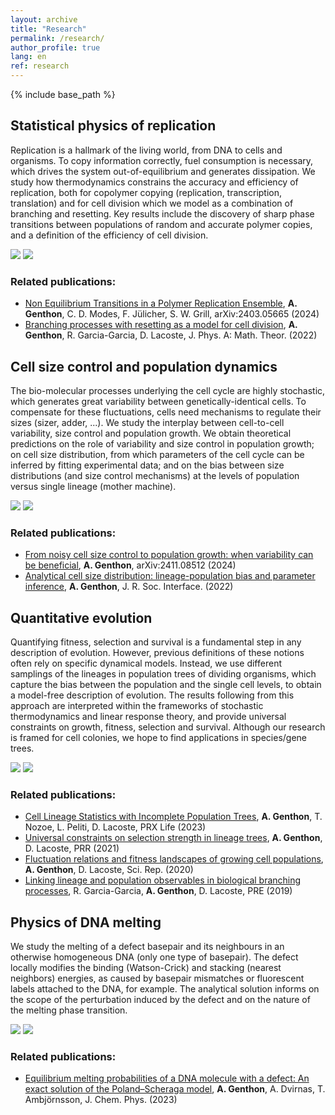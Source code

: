 ```yaml
---
layout: archive
title: "Research"
permalink: /research/
author_profile: true
lang: en
ref: research
---
```


{% include base_path %}


<h2> Statistical physics of replication </h2>

<p>
 <div class="row">
  <div class="column-left">

Replication is a hallmark of the living world, from DNA to cells and organisms. To copy information correctly, fuel consumption is necessary, which drives the system out-of-equilibrium and generates dissipation. We study how thermodynamics constrains the accuracy and efficiency of replication, both for copolymer copying (replication, transcription, translation) and for cell division which we model as a combination of branching and resetting. Key results include the discovery of sharp phase transitions between populations of random and accurate polymer copies, and a definition of the efficiency of cell division.

  </div>
  <div class="column-right">
    <img  src="{{"/images/replication_cartoon.svg"}}" class="dark--hidden" >
    <img  src="{{"/images/replication_cartoon_dark.svg"}}" class="light--hidden">
  </div>
 </div> 
</p>

<h3> Related publications: </h3>

  <ul style="list-style-type:disc;">

   <li>
<a href="https://arxiv.org/abs/2403.05665">Non Equilibrium Transitions in a Polymer Replication Ensemble</a>,
<b>A. Genthon</b>, C. D. Modes, F. Jülicher, S. W. Grill, arXiv:2403.05665 (2024)
   </li>

   <li>
<a href="https://iopscience.iop.org/article/10.1088/1751-8121/ac491a">Branching processes with resetting as a model for cell division</a>,
<b>A. Genthon</b>, R. Garcia-Garcia, D. Lacoste, J. Phys. A: Math. Theor. (2022)
   </li>
  
  </ul>



<h2> Cell size control and population dynamics </h2>

<p>
 <div class="row">
  <div class="column-left">

The bio-molecular processes underlying the cell cycle are highly stochastic, which generates great variability between genetically-identical cells. To compensate for these fluctuations, cells need mechanisms to regulate their sizes (sizer, adder, ...). We study the interplay between cell-to-cell variability, size control and population growth. We obtain theoretical predictions on the role of variability and size control in population growth; on cell size distribution, from which parameters of the cell cycle can be inferred by fitting experimental data; and on the bias between size distributions (and size control mechanisms) at the levels of population versus single lineage (mother machine).


  </div>
  <div class="column-right">
    <img  src="{{"/images/pop_cell.svg"}}" class="dark--hidden" >
    <img  src="{{"/images/pop_cell_dark.svg"}}" class="light--hidden">
  </div>
 </div> 
</p>

<h3> Related publications: </h3>

  <ul style="list-style-type:disc;">

   <li>
<a href="https://arxiv.org/abs/2411.08512">From noisy cell size control to population growth: when variability can be beneficial</a>,
<b>A. Genthon</b>, arXiv:2411.08512 (2024)
   </li>

   <li>
<a href="https://doi.org/10.1098/rsif.2022.0405">Analytical cell size distribution: lineage-population bias and parameter inference</a>,
<b>A. Genthon</b>, J. R. Soc. Interface. (2022)
   </li>
  
  </ul>




<h2> Quantitative evolution </h2>

<p>
 <div class="row">
  <div class="column-left">

Quantifying fitness, selection and survival is a fundamental step in any description of evolution. However, previous definitions of these notions often rely on specific dynamical models. Instead, we use different samplings of the lineages in population trees of dividing organisms, which capture the bias between the population and the single cell levels, to obtain a model-free description of evolution. The results following from this approach are interpreted within the frameworks of stochastic thermodynamics and linear response theory, and provide universal constraints on growth, fitness, selection and survival. Although our research is framed for cell colonies, we hope to find applications in species/gene trees.


  </div>
  <div class="column-right">
    <img  src="{{"/images/tree_art.svg"}}" class="dark--hidden" >
    <img  src="{{"/images/tree_art_dark.svg"}}" class="light--hidden">
  </div>
 </div> 
</p>

<h3> Related publications: </h3>

  <ul style="list-style-type:disc;">

   <li>
<a href="https://link.aps.org/doi/10.1103/PRXLife.1.013014">Cell Lineage Statistics with Incomplete Population Trees</a>,
<b>A. Genthon</b>, T. Nozoe, L. Peliti, D. Lacoste, PRX Life (2023)
   </li>

   <li>
<a href="https://journals.aps.org/prresearch/abstract/10.1103/PhysRevResearch.3.023187">Universal constraints on selection strength in lineage trees</a>,
<b>A. Genthon</b>, D. Lacoste, PRR (2021)
   </li>
  
   <li>
<a href="https://www.nature.com/articles/s41598-020-68444-x">Fluctuation relations and fitness landscapes of growing cell populations</a>,
<b>A. Genthon</b>, D. Lacoste,
Sci. Rep. (2020) 
   </li>

   <li>
<a href="https://journals.aps.org/pre/abstract/10.1103/PhysRevE.99.042413">Linking lineage and population observables in biological branching processes</a>,
R. Garcia-Garcia, <b>A. Genthon</b>, D. Lacoste,
PRE (2019) 
   </li>
  </ul>




<h2> Physics of DNA melting </h2>

<p>
 <div class="row">
  <div class="column-left">

We study the melting of a defect basepair and its neighbours in an otherwise homogeneous DNA (only one type of basepair). The defect locally modifies the binding (Watson-Crick) and stacking (nearest neighbors) energies, as caused by basepair mismatches or fluorescent labels attached to the DNA, for example. The analytical solution informs on the scope of the perturbation induced by the defect and on the nature of the melting phase transition.

  </div>
  <div class="column-right">
    <img  src="{{"/images/DNA_light.svg"}}" class="dark--hidden" >
    <img  src="{{"/images/DNA_light.svg"}}" class="light--hidden">
  </div>
 </div> 
</p>

<h3> Related publications: </h3>

  <ul style="list-style-type:disc;">

   <li>
<a href="https://doi.org/10.1063/5.0168915">Equilibrium melting probabilities of a DNA molecule with a defect: An exact solution of the Poland–Scheraga model</a>,
<b>A. Genthon</b>, A. Dvirnas, T. Ambjörnsson, J. Chem. Phys. (2023)
   </li>

  </ul>



<!-- Old 

Cell division thermodynamics

To study the thermodynamics of cell division, which is an absolutely irreversible process, we split division into two sub-processes: branching, by which a cell duplicates, and resetting, by which the properties of newborn cells are reset to new values. Both processes modify the energy and the entropy of the system, on the basis of which we propose a measure of efficiency for cell division, that is evaluated for different models of cell size control.

Cell size distribution

Cell size homeostasis can only be achieved by specific mechanisms of cell size control, that regulate growth and division. We investigate the effect of the randomness of these mechanisms (target division size, elongation rate, volume asymmetry between sister cells) on the cell size distribution. Because they are correlated with reproductive success, these sources of stochasticity imply biases between the population and lineage distributions. 
-->










<!-- Toggle list for publis -->

<!-- <p>
 <div class="toggle-list-btn">
  <i class="fas fa-caret-right"></i> See related publications
 </div>

 <div class="unravel"> 
  <ul style="list-style-type:circle;">
 </div>
-->




<!-- Test with clickable boxes: -->

<!--
<div class="container">

        <a href="../fluct-lin-tree.html" class="box">
            <div class="thumb">
                <img  src="{{"/images/tree_art.svg"}}" class="dark--hidden" alt="">
    		<img  src="{{"/images/tree_art_dark.svg"}}" class="light--hidden" alt="">
            </div>
            <div class="details">
                <div class="content">
                    <h3>Fluctuations in cell lineages and population trees</h3>
                </div>
            </div>
        </a>

        <a href="../size-dist.html" class="box">
            <div class="thumb">
		<img src="{{"/images/lin_vs_pop_site.svg"}}" class="dark--hidden" alt="">
                <img src="{{"/images/lin_vs_pop_dark_site.svg"}}" class="light--hidden" alt="">
            </div>
            <div class="details">
                <div class="content">
                    <h3>Analytical cell size distributions</h3>
                </div>
            </div>
        </a>
    </div>


<div class="container">

        <a href="/_research/fluct-lin-tree" class="box">
            <div class="thumb">
                <img  src="{{"/images/tree_art.svg"}}" class="dark--hidden" alt="">
    		<img  src="{{"/images/tree_art_dark.svg"}}" class="light--hidden" alt="">
            </div>
            <div class="details">
                <div class="content">
                    <h3>Fluctuations in cell lineages and population trees</h3>
                </div>
            </div>
        </a>

    </div> 
-->

